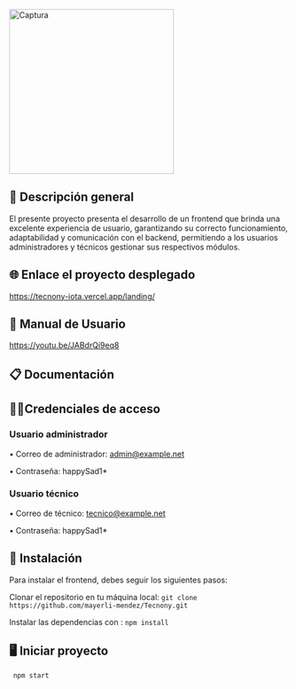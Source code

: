 <img width="297" alt="Captura" src="https://user-images.githubusercontent.com/74840012/218665208-66be4556-56b9-401a-8ae2-480e81e403c9.PNG">

## 📖  Descripción general 
El presente proyecto presenta el desarrollo de un frontend que brinda una excelente experiencia de usuario, garantizando su correcto funcionamiento, adaptabilidad y comunicación con el backend, permitiendo a los usuarios administradores y técnicos gestionar sus respectivos módulos.

## 🌐 Enlace el proyecto desplegado
https://tecnony-iota.vercel.app/landing/

## 📍 Manual de Usuario 
 
https://youtu.be/JABdrQi9eq8

## 📋 Documentación 



## 👨‍💻Credenciales de acceso 

### Usuario administrador 

•	Correo de administrador: admin@example.net

•	Contraseña: happySad1*

### Usuario técnico 

•	Correo de técnico: tecnico@example.net

•	Contraseña: happySad1*

##  💾 Instalación
Para instalar el frontend, debes seguir los siguientes pasos:

Clonar el repositorio en tu máquina local:
```git clone https://github.com/mayerli-mendez/Tecnony.git```

Instalar las dependencias con :
```npm install``` 

##  🖥️ Iniciar proyecto

``` npm start```



